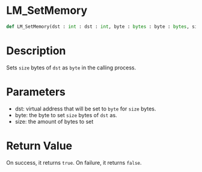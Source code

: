 # LM_SetMemory

```python
def LM_SetMemory(dst : int : dst : int, byte : bytes : byte : bytes, size : int : size : int) -> Optional[None]:
```

# Description

Sets `size` bytes of `dst` as `byte` in the calling process.

# Parameters

- dst: virtual address that will be set to `byte` for `size` bytes.
- byte: the byte to set `size` bytes of `dst` as.
- size: the amount of bytes to set

# Return Value

On success, it returns `true`. On failure, it returns `false`.

